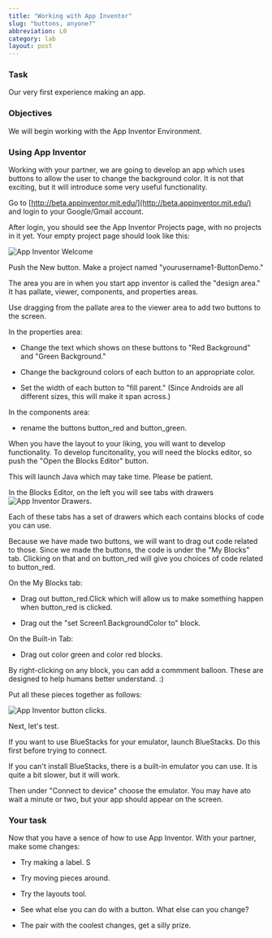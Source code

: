 ```yaml
---
title: "Working with App Inventor"
slug: "buttons, anyone?"
abbreviation: L0
category: lab
layout: post
---
```


### Task

Our very first experience making an app.

### Objectives

We will begin working with the App Inventor Environment.

### Using App Inventor 

Working with your partner, we are going to develop an app which uses buttons to allow the user to change the background color.  It is not that exciting, but it will introduce some very useful functionality.

Go to [http://beta.appinventor.mit.edu/](http://beta.appinventor.mit.edu/) and login to your Google/Gmail account.

After login, you should see the App Inventor Projects page, with no projects in it yet. Your empty project page should look like this:

<img src="{{site.base}}/images/app-inventor-projects.png" alt="App Inventor Welcome"/>

Push the New button.  Make a project named "yourusername1-ButtonDemo."  

The area you are in when you start app inventor is called the "design area."  It has pallate, viewer, components, and properties areas. 

Use dragging from the pallate area to the viewer area to add two buttons to the screen.

In the properties area:

* Change the text which shows on these buttons to "Red Background" and "Green Background."

* Change the background colors of each button to an appropriate color.  

* Set the width of each button to "fill parent."  (Since Androids are all different sizes, this will make it span across.)

In the components area:

* rename the buttons button_red and button_green.

When you have the layout to your liking, you will want to develop functionality.  To develop funcitonality, you will need the blocks editor, so push the "Open the Blocks Editor" button.

This will launch Java which may take time.  Please be patient.

In the Blocks Editor, on the left you will see tabs with drawers <img src="{{site.base}}/images/appinventor-drawers.png" alt="App Inventor Drawers"/>.

Each of these tabs has a set of drawers which each contains blocks of code you can use.

Because we have made two buttons, we will want to drag out code related to those.  Since we made the buttons, the code is under the "My Blocks" tab.  Clicking on that and on button_red will give you choices of code related to button_red. 

On the My Blocks tab:

* Drag out button_red.Click which will allow us to make something happen when button_red is clicked.

* Drag out the "set Screen1.BackgroundColor to" block.

On the Built-in Tab:

* Drag out color green and color red blocks.

By right-clicking on any block, you can add a commment balloon.  These are designed to help humans better understand. :)

Put all these pieces together as follows:

<img src="{{site.base}}/images/buttondemo.png" alt="App Inventor button clicks"/>.

Next, let's test.

If you want to use BlueStacks for your emulator, launch BlueStacks.  Do this first before trying to connect.

If you can't install BlueStacks, there is a built-in emulator you can use.  It is quite a bit slower, but it will work.

Then under "Connect to device" choose the emulator.  You may have ato wait a minute or two, but your app should appear on the screen.

### Your task

Now that you have a sence of how to use App Inventor.  With your partner, make some changes:

* Try making a label.  S

* Try moving pieces around.

* Try the layouts tool.

* See what else you can do with a button. What else can you change?  

* The pair with the coolest changes, get a silly prize.


